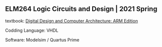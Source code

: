 ## ELM264 Logic Circuits and Design | 2021 Spring

textbook: [Digital Design and Computer Architecture: ARM Edition](https://www.amazon.com.tr/Digital-Design-Computer-Architecture-ARM/dp/0128000562)

Codding Language: VHDL

Software: Modelsim / Quartus Prime 
